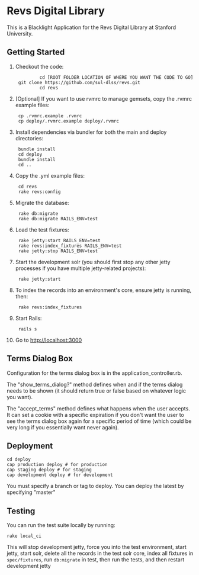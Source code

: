 # Revs Digital Library

This is a Blacklight Application for the Revs Digital Library at Stanford University.

## Getting Started

1. Checkout the code:

				cd [ROOT FOLDER LOCATION OF WHERE YOU WANT THE CODE TO GO]
        git clone https://github.com/sul-dlss/revs.git
				cd revs

1. [Optional] If you want to use rvmrc to manage gemsets, copy the .rvmrc example files:

        cp .rvmrc.example .rvmrc
        cp deploy/.rvmrc.example deploy/.rvmrc

1. Install dependencies via bundler for both the main and deploy directories:

        bundle install
        cd deploy
        bundle install
        cd ..

1. Copy the .yml example files:

        cd revs
        rake revs:config
 
1. Migrate the database:

        rake db:migrate
        rake db:migrate RAILS_ENV=test

1. Load the test fixtures:

        rake jetty:start RAILS_ENV=test
        rake revs:index_fixtures RAILS_ENV=test
        rake jetty:stop RAILS_ENV=test

1. Start the development solr (you should first stop any other jetty processes if you have 
   multiple jetty-related projects):

        rake jetty:start

1. To index the records into an environment's core, ensure jetty is running, then:

        rake revs:index_fixtures

1. Start Rails:

        rails s
    
1. Go to <http://localhost:3000>

## Terms Dialog Box

Configuration for the terms dialog box is in the application_controller.rb.

The "show_terms_dialog?" method defines when and if the terms dialog needs to be shown (it should return true or false based on whatever
logic you want).

The "accept_terms" method defines what happens when the user accepts.  It can set a cookie with a specific expiration if you don't 
want the user to see the terms dialog box again for a specific period of time (which could be very long if you essentially want never again).

## Deployment

    cd deploy
    cap production deploy # for production
    cap staging deploy # for staging
    cap development deploy # for development

You must specify a branch or tag to deploy.  You can deploy the latest by specifying "master"

## Testing

You can run the test suite locally by running:

    rake local_ci
    
This will stop development jetty, force you into the test environment, start jetty, start solr, 
delete all the records in the test solr core, index all fixtures in `spec/fixtures`, run `db:migrate` in test,
then run the tests, and then restart development jetty
